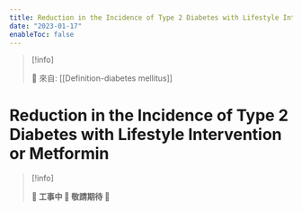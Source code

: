 ```yaml
---
title: Reduction in the Incidence of Type 2 Diabetes with Lifestyle Intervention or Metformin
date: "2023-01-17"
enableToc: false
---
```


> [!info]
>
> 🌱 來自: [[Definition-diabetes mellitus]]

# Reduction in the Incidence of Type 2 Diabetes with Lifestyle Intervention or Metformin

> [!info]
>
> **👷 工事中 🌱 敬請期待 🚧**


